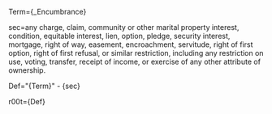 Term={_Encumbrance}

sec=any charge, claim, community or other marital property interest, condition, equitable interest, lien, option, pledge, security interest, mortgage, right of way, easement, encroachment, servitude, right of first option, right of first refusal, or similar restriction, including any restriction on use, voting, transfer, receipt of income, or exercise of any other attribute of ownership.

Def="{Term}" - {sec}

r00t={Def}

